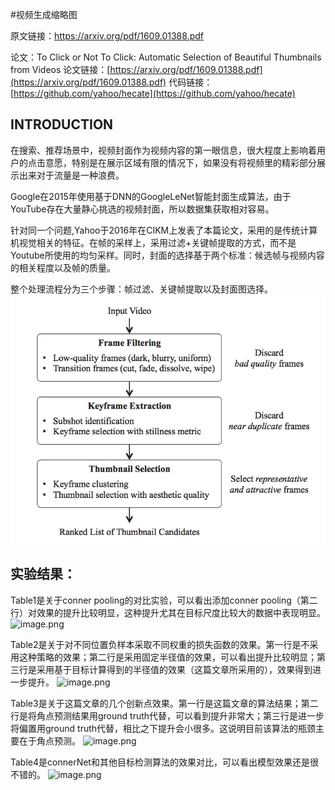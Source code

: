 #视频生成缩略图

原文链接：https://arxiv.org/pdf/1609.01388.pdf

论文：To Click or Not To Click: Automatic Selection of Beautiful Thumbnails from Videos
论文链接：[https://arxiv.org/pdf/1609.01388.pdf](https://arxiv.org/pdf/1609.01388.pdf)
代码链接：[https://github.com/yahoo/hecate](https://github.com/yahoo/hecate)

## INTRODUCTION

在搜索、推荐场景中，视频封面作为视频内容的第一眼信息，很大程度上影响着用户的点击意愿，特别是在展示区域有限的情况下，如果没有将视频里的精彩部分展示出来对于流量是一种浪费。

Google在2015年使用基于DNN的GoogleLeNet智能封面生成算法，由于YouTube存在大量静心挑选的视频封面，所以数据集获取相对容易。

针对同一个问题,Yahoo于2016年在CIKM上发表了本篇论文，采用的是传统计算机视觉相关的特征。在帧的采样上，采用过滤+关键帧提取的方式，而不是Youtube所使用的均匀采样。同时，封面的选择基于两个标准：候选帧与视频内容的相关程度以及帧的质量。

整个处理流程分为三个步骤：帧过滤、关键帧提取以及封面图选择。
![视频缩略图生成流程](../images/VedioThumbnails-diagram-1.png)

## 实验结果：
Table1是关于conner pooling的对比实验，可以看出添加conner pooling（第二行）对效果的提升比较明显，这种提升尤其在目标尺度比较大的数据中表现明显。
![image.png](https://upload-images.jianshu.io/upload_images/9730793-44f8b7a68c027d47.png?imageMogr2/auto-orient/strip%7CimageView2/2/w/1240)


Table2是关于对不同位置负样本采取不同权重的损失函数的效果。第一行是不采用这种策略的效果；第二行是采用固定半径值的效果，可以看出提升比较明显；第三行是采用基于目标计算得到的半径值的效果（这篇文章所采用的），效果得到进一步提升。
![image.png](https://upload-images.jianshu.io/upload_images/9730793-419efc2292d2385e.png?imageMogr2/auto-orient/strip%7CimageView2/2/w/1240)


Table3是关于这篇文章的几个创新点效果。第一行是这篇文章的算法结果；第二行是将角点预测结果用ground truth代替，可以看到提升非常大；第三行是进一步将偏置用ground truth代替，相比之下提升会小很多。这说明目前该算法的瓶颈主要在于角点预测。
![image.png](https://upload-images.jianshu.io/upload_images/9730793-730ee5053191fd55.png?imageMogr2/auto-orient/strip%7CimageView2/2/w/1240)

Table4是connerNet和其他目标检测算法的效果对比，可以看出模型效果还是很不错的。
![image.png](https://upload-images.jianshu.io/upload_images/9730793-af10be9f33ce63c1.png?imageMogr2/auto-orient/strip%7CimageView2/2/w/1240)


